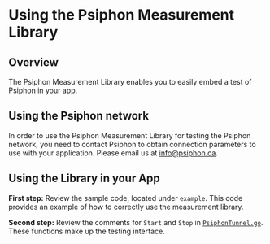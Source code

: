 # Using the Psiphon Measurement Library

## Overview

The Psiphon Measurement Library enables you to easily embed a test of Psiphon in your app.

## Using the Psiphon network

In order to use the Psiphon Measurement Library for testing the Psiphon network, you need to contact Psiphon to obtain connection parameters to use with your application. Please email us at [info@psiphon.ca](mailto:info@psiphon.ca).

## Using the Library in your App

**First step:** Review the sample code, located under `example`.
This code provides an example of how to correctly use the measurement library.

**Second step:** Review the comments for `Start` and `Stop` in [`PsiphonTunnel.go`](PsiphonTunnel.go). These functions make up the testing interface.
